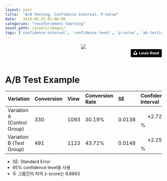 ```yaml
---
layout: post
title:  "A/B Testing, Confidence Interval, P-Value"
date:   2019-05-25 01:00:00
categories: "reinforcement-learning"
asset_path: /assets/images/
tags: ['confidence-interval', 'confidence-level', 'p-value', 'ab-testing', 'standard-error']
---
```




<header>
    <img src="{{ page.asset_path }}ab_beaker.jpg" class="img-responsive img-rounded img-fluid">
    <div style="text-align:right;">
    <a style="background-color:black;color:white;text-decoration:none;padding:4px 6px;font-family:-apple-system, BlinkMacSystemFont, &quot;San Francisco&quot;, &quot;Helvetica Neue&quot;, Helvetica, Ubuntu, Roboto, Noto, &quot;Segoe UI&quot;, Arial, sans-serif;font-size:12px;font-weight:bold;line-height:1.2;display:inline-block;border-radius:3px" href="https://unsplash.com/@_louisreed?utm_medium=referral&amp;utm_campaign=photographer-credit&amp;utm_content=creditBadge" target="_blank" rel="noopener noreferrer" title="Download free do whatever you want high-resolution photos from Louis Reed"><span style="display:inline-block;padding:2px 3px"><svg xmlns="http://www.w3.org/2000/svg" style="height:12px;width:auto;position:relative;vertical-align:middle;top:-2px;fill:white" viewBox="0 0 32 32"><title>unsplash-logo</title><path d="M10 9V0h12v9H10zm12 5h10v18H0V14h10v9h12v-9z"></path></svg></span><span style="display:inline-block;padding:2px 3px">Louis Reed</span></a> 
    </div>
</header>

# A/B Test Example

| Variation | Conversion | View | Conversion Rate | SE | Confidence Interval |  Change | Confidence | 
|:----------|:-----------|:-----|:----------------|:---|:--------------------|:--------|:-----------|
| Variation A (Control Group) | 330 | 1093 | 30.19% | 0.0138 | $$ \pm 2.72 $$ % | - | - |
| Variation B (Test Group)    | 491 | 1123 | 43.72% | 0.0148 | $$ \pm 2.25 $$ % | 44.82% | |

* SE: Standard Error
* 95% confidence level을 사용 
* 두 그룹간의 차의 z-score는 6.6663